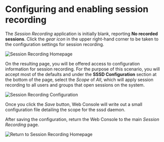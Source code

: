 # Configuring and enabling session recording

The *Session Recording* application is initially blank, reporting 
__No recorded sessions__.  Click the *gear icon* in the upper right-hand 
corner to be taken to the configuration settings for session recording.

![Session Recording Homepage](/smcbrien/scenarios/session-recording-tlog/assets/session-recording-initial.png)

On the resulting page, you will be offered access to configuration information
for session recording.  For the purpose of this scenario, you will accept most
of the defaults and under the __SSSD Configuration__ section at the bottom of
the page, select the *Scope* of *All*, which will apply session recording
to all users and groups that open sessions on the system.

![Session Recording Configuration](/smcbrien/scenarios/session-recording-tlog/assets/all-scope-selected.png)

Once you click the *Save* button, Web Console will write out a small
configuration file detailing the scope for the sssd daemon.

After saving the configuration, return the Web Console to the main *Session
Recording* page.

![Return to Session Recording Homepage](/smcbrien/scenarios/session-recording-tlog/assets/return-main-session-page.png)

